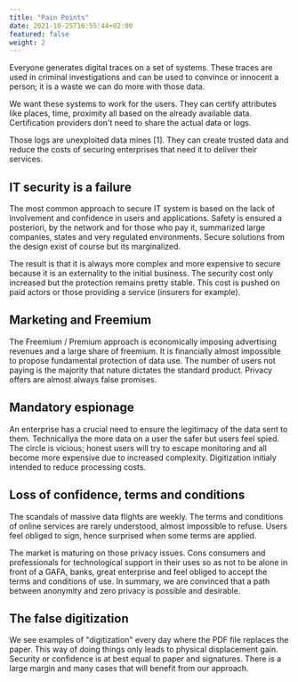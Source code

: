 ```yaml
---
title: "Pain Points"
date: 2021-10-25T16:55:44+02:00
featured: false
weight: 2
---
```


Everyone generates digital traces on a set of systems. These traces are used in criminal investigations and can be used to convince or innocent a person; it is a waste we can do more with those data.

We want these systems to work for the users. They can certify attributes like places, time, proximity all based on the already available data. Certification providers don't need to share the actual data or logs.

Those logs are unexploited data mines [1]. They can create trusted data and reduce the costs of securing enterprises that need it to deliver their services.

[^ 1]: Except in serious criminal investigations.

## IT security is a failure

The most common approach to secure IT system is based on the lack of involvement and confidence in users and applications. Safety is ensured a posteriori, by the network and for those who pay it, summarized large companies, states and very regulated environments. Secure solutions from the design exist of course but its marginalized.

The result is that it is always more complex and more expensive to secure because it is an externality to the initial business. The security cost only increased but the protection remains pretty stable. This cost is pushed on paid actors or those providing a service (insurers for example).

## Marketing and Freemium

The Freemium / Premium approach is economically imposing advertising revenues and a large share of freemium. It is financially almost impossible to propose fundamental protection of data use. The number of users not paying is the majority that nature dictates the standard product.
Privacy offers are almost always false promises.

## Mandatory espionage

An enterprise has a crucial need to ensure the legitimacy of the data sent to them. Technicallya  the more data on a user the safer but users feel spied. The circle is vicious; honest users will try to escape monitoring and all become more expensive due to increased complexity. Digitization initialy intended to reduce processing costs.

## Loss of confidence, terms and conditions

The scandals of massive data flights are weekly. The terms and conditions of online services are rarely understood, almost impossible to refuse. Users feel obliged to sign, hence surprised when some terms are applied.

The market is maturing on those privacy issues. Cons consumers and professionals for technological support in their uses so as not to be alone in front of a GAFA, banks, great enterprise and feel obliged to accept the terms and conditions of use.
In summary, we are convinced that a path between anonymity and zero privacy is possible and desirable.

## The false digitization

We see examples of "digitization" every day where the PDF file replaces the paper. This way of doing things only leads to physical displacement gain. Security or confidence is at best equal to paper and signatures.
There is a large margin and many cases that will benefit from our approach.